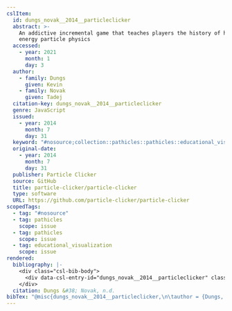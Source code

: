 ```yaml
---
cslItem:
  id: dungs_novak__2014__particleclicker
  abstract: >-
    An addictive incremental game that teaches players the history of high
    energy particle physics
  accessed:
    - year: 2021
      month: 1
      day: 3
  author:
    - family: Dungs
      given: Kevin
    - family: Novak
      given: Tadej
  citation-key: dungs_novak__2014__particleclicker
  genre: JavaScript
  issued:
    - year: 2014
      month: 7
      day: 31
  keyword: "#nosource;collection::pathicles::pathicles::educational_visualization"
  original-date:
    - year: 2014
      month: 7
      day: 31
  publisher: Particle Clicker
  source: GitHub
  title: particle-clicker/particle-clicker
  type: software
  URL: https://github.com/particle-clicker/particle-clicker
scopedTags:
  - tag: "#nosource"
  - tag: pathicles
    scope: issue
  - tag: pathicles
    scope: issue
  - tag: educational_visualization
    scope: issue
rendered:
  bibliography: |-
    <div class="csl-bib-body">
      <div data-csl-entry-id="dungs_novak__2014__particleclicker" class="csl-entry">Dungs, K., &#38; Novak, T. n.d.. <i>particle-clicker/particle-clicker</i> [JavaScript]. Particle Clicker. https://github.com/particle-clicker/particle-clicker</div>
    </div>
  citation: Dungs &#38; Novak, n.d.
bibTex: "@misc{dungs_novak__2014__particleclicker,\n\tauthor = {Dungs, Kevin and Novak, Tadej},\n\tpublisher = {Particle Clicker},\n\ttitle = {particle-clicker/particle-clicker},\n\ttype = {JavaScript},\n}\n\n"
---
```

